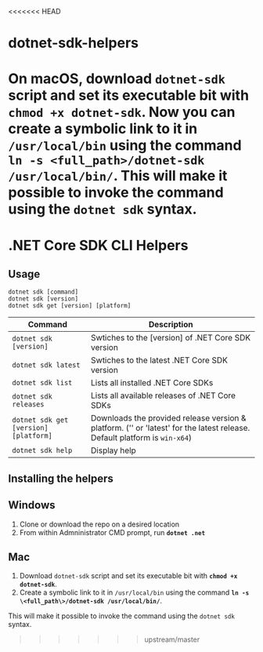 <<<<<<< HEAD
# dotnet-sdk-helpers

On macOS, download <code>dotnet-sdk</code> script and set its executable bit with **<code>chmod +x dotnet-sdk</code>**. Now you can create a symbolic link to it in <code>/usr/local/bin</code> using the command **<code>ln -s \<full_path\>/dotnet-sdk /usr/local/bin/</code>**. This will make it possible to invoke the command using the <code>dotnet sdk</code> syntax.
=======
# .NET Core SDK CLI Helpers

## Usage

```
dotnet sdk [command]
dotnet sdk [version]
dotnet sdk get [version] [platform]
```

| Command | Description |
|-|-|
| `dotnet sdk [version]` | Swtiches to the [version] of .NET Core SDK version |
| `dotnet sdk latest` | Swtiches to the latest .NET Core SDK version |
| `dotnet sdk list` | Lists all installed .NET Core SDKs |
| `dotnet sdk releases` | Lists all available releases of .NET Core SDKs |
| `dotnet sdk get [version] [platform]` | Downloads the provided release version & platform. ('' or 'latest' for the latest release. Default platform is `win-x64`) |
| `dotnet sdk help` | Display help |

    
## Installing the helpers

## Windows
1. Clone or download the repo on a desired location
2. From within Admninistrator CMD prompt, run **`dotnet .net`**

## Mac
1. Download `dotnet-sdk` script and set its executable bit with **`chmod +x dotnet-sdk`**. 
2. Create a symbolic link to it in <code>/usr/local/bin</code> using the command **`ln -s \<full_path\>/dotnet-sdk /usr/local/bin/`**. 

This will make it possible to invoke the command using the <code>dotnet sdk</code> syntax.
>>>>>>> upstream/master
